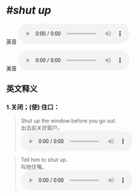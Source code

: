 # ***\#shut up*** 
英音
<audio src="./media/shut up1_AAC.aac" controls="controls"></audio>

美音
<audio src="./media/shut up2_AAC.aac" controls="controls"></audio>



  

英文释义
---
### 1.**关闭；(使) 住口：**  

 > Shut up the window before you go out.  
 > 出去前关好窗户。    
<audio src="./media/shut-8.aac" controls="controls"></audio>

 > Tell him to shut up.  
 > 叫他住嘴。    
<audio src="./media/shut-9.aac" controls="controls"></audio>


